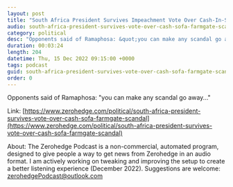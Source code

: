 ```yaml
---
layout: post
title: "South Africa President Survives Impeachment Vote Over Cash-In-Sofa 'Farmgate' Scandal"
audio: south-africa-president-survives-vote-over-cash-sofa-farmgate-scandal-0
category: political
desc: "Opponents said of Ramaphosa: &quot;you can make any scandal go away...&quot;"
duration: 00:03:24
length: 204
datetime: Thu, 15 Dec 2022 09:15:00 +0000
tags: podcast
guid: south-africa-president-survives-vote-over-cash-sofa-farmgate-scandal-0
order: 0
---
```

Opponents said of Ramaphosa: &quot;you can make any scandal go away...&quot;

Link: [https://www.zerohedge.com/political/south-africa-president-survives-vote-over-cash-sofa-farmgate-scandal](https://www.zerohedge.com/political/south-africa-president-survives-vote-over-cash-sofa-farmgate-scandal)

About: The Zerohedge Podcast is a non-commercial, automated program, designed to give people a way to get news from Zerohedge in an audio format.  I am actively working on tweaking and improving the setup to create a better listening experience (December 2022).  Suggestions are welcome: [zerohedgePodcast@outlook.com](mailto:zerohedgePodcast@outlook.com)